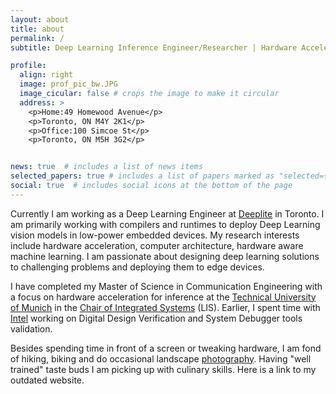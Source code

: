 ```yaml
---
layout: about
title: about
permalink: /
subtitle: Deep Learning Inference Engineer/Researcher | Hardware Acceleration of ML

profile:
  align: right
  image: prof_pic_bw.JPG
  image_cicular: false # crops the image to make it circular
  address: >
    <p>Home:49 Homewood Avenue</p>
    <p>Toronto, ON M4Y 2K1</p>
    <p>Office:100 Simcoe St</p>
    <p>Toronto, ON M5H 3G2</p>


news: true  # includes a list of news items
selected_papers: true # includes a list of papers marked as "selected={true}"
social: true  # includes social icons at the bottom of the page
---
```

Currently I am working as a Deep Learning Engineer at <a href='https://www.deeplite.ai/'>Deeplite</a> in Toronto. I am primarily working with compilers and runtimes to deploy Deep Learning vision models in low-power embedded devices. My research interests include hardware acceleration, computer architecture, hardware aware machine learning. I am passionate about designing deep learning solutions to challenging problems and deploying them to edge devices.

I have completed my Master of Science in Communication Engineering with a focus on hardware acceleration for inference at the <a href='https://www.tum.de/en/'>Technical University of Munich</a> in the <a href='https://www.ce.cit.tum.de/en/lis/home/'>Chair of Integrated Systems</a> (LIS). Earlier, I spent time with <a href='https://www.intel.ca/content/www/ca/en/homepage.html'>Intel</a> working on Digital Design Verification and System Debugger tools validation. 

Besides spending time in front of a screen or tweaking hardware, I am fond of hiking, biking and do occasional landscape <a href='https://www.instagram.com/mr.se7enonline/'>photography</a>. Having "well trained" taste buds I am picking up with culinary skills. Here is a link to my outdated website.

<!-- Write your biography here. Tell the world about yourself. Link to your favorite [subreddit](http://reddit.com). You can put a picture in, too. The code is already in, just name your picture `prof_pic.jpg` and put it in the `img/` folder.

Put your address / P.O. box / other info right below your picture. You can also disable any these elements by editing `profile` property of the YAML header of your `_pages/about.md`. Edit `_bibliography/papers.bib` and Jekyll will render your [publications page](/al-folio/publications/) automatically.

Link to your social media connections, too. This theme is set up to use [Font Awesome icons](http://fortawesome.github.io/Font-Awesome/) and [Academicons](https://jpswalsh.github.io/academicons/), like the ones below. Add your Facebook, Twitter, LinkedIn, Google Scholar, or just disable all of them. -->
